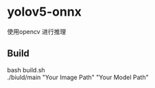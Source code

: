 # yolov5-onnx
使用opencv 进行推理

## Build
bash build.sh  
./biuld/main "Your Image Path" "Your Model Path"
